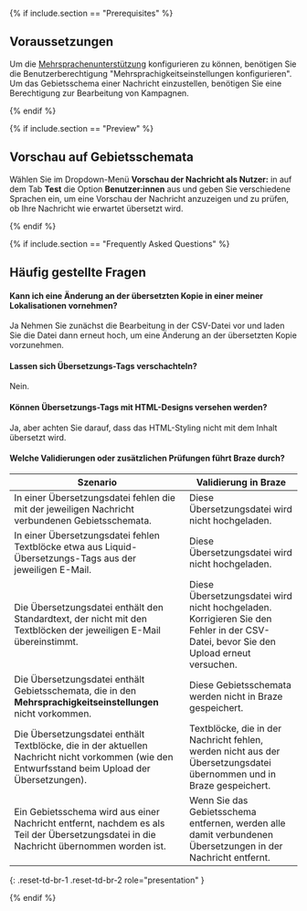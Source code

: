 {% if include.section == "Prerequisites" %}
## Voraussetzungen

Um die [Mehrsprachenunterstützung]({{site.baseurl}}/multi_language_support/) konfigurieren zu können, benötigen Sie die Benutzerberechtigung "Mehrsprachigkeitseinstellungen konfigurieren". Um das Gebietsschema einer Nachricht einzustellen, benötigen Sie eine Berechtigung zur Bearbeitung von Kampagnen.

{% endif %}

{% if include.section == "Preview" %}

## Vorschau auf Gebietsschemata

Wählen Sie im Dropdown-Menü **Vorschau der Nachricht als Nutzer:** in auf dem Tab **Test** die Option **Benutzer:innen** aus und geben Sie verschiedene Sprachen ein, um eine Vorschau der Nachricht anzuzeigen und zu prüfen, ob Ihre Nachricht wie erwartet übersetzt wird.

{% endif %}

{% if include.section == "Frequently Asked Questions" %}

## Häufig gestellte Fragen

#### Kann ich eine Änderung an der übersetzten Kopie in einer meiner Lokalisationen vornehmen?
Ja Nehmen Sie zunächst die Bearbeitung in der CSV-Datei vor und laden Sie die Datei dann erneut hoch, um eine Änderung an der übersetzten Kopie vorzunehmen.

#### Lassen sich Übersetzungs-Tags verschachteln?
Nein.

#### Können Übersetzungs-Tags mit HTML-Designs versehen werden?
Ja, aber achten Sie darauf, dass das HTML-Styling nicht mit dem Inhalt übersetzt wird.

#### Welche Validierungen oder zusätzlichen Prüfungen führt Braze durch?

| Szenario                                                                                                                                                 | Validierung in Braze                                                                                            |
|----------------------------------------------------------------------------------------------------------------------------------------------------------|----------------------------------------------------------------------------------------------------------------|
| In einer Übersetzungsdatei fehlen die mit der jeweiligen Nachricht verbundenen Gebietsschemata.                                                                               | Diese Übersetzungsdatei wird nicht hochgeladen.                                                                       |
| In einer Übersetzungsdatei fehlen Textblöcke etwa aus Liquid-Übersetzungs-Tags aus der jeweiligen E-Mail.                                | Diese Übersetzungsdatei wird nicht hochgeladen.                                                                       |
| Die Übersetzungsdatei enthält den Standardtext, der nicht mit den Textblöcken der jeweiligen E-Mail übereinstimmt.                                          | Diese Übersetzungsdatei wird nicht hochgeladen. Korrigieren Sie den Fehler in der CSV-Datei, bevor Sie den Upload erneut versuchen.               |
| Die Übersetzungsdatei enthält Gebietsschemata, die in den **Mehrsprachigkeitseinstellungen** nicht vorkommen.                                                           | Diese Gebietsschemata werden nicht in Braze gespeichert.                                                                      |
| Die Übersetzungsdatei enthält Textblöcke, die in der aktuellen Nachricht nicht vorkommen (wie den Entwurfsstand beim Upload der Übersetzungen). | Textblöcke, die in der Nachricht fehlen, werden nicht aus der Übersetzungsdatei übernommen und in Braze gespeichert. |
| Ein Gebietsschema wird aus einer Nachricht entfernt, nachdem es als Teil der Übersetzungsdatei in die Nachricht übernommen worden ist.                           | Wenn Sie das Gebietsschema entfernen, werden alle damit verbundenen Übersetzungen in der Nachricht entfernt.                   |
{: .reset-td-br-1 .reset-td-br-2 role="presentation" }

{% endif %}